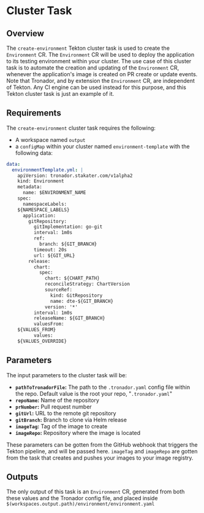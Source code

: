 # Cluster Task

## Overview

The `create-environment` Tekton cluster task is used to create the `Environment` CR. The `Environment` CR will be used to deploy the application to its testing environment within your cluster. The use case of this cluster task is to automate the creation and updating of the `Environment` CR, whenever the application's image is created on PR create or update events. Note that Tronador, and by extension the `Environment` CR, are independent of Tekton. Any CI engine can be used instead for this purpose, and this Tekton cluster task is just an example of it.

## Requirements

The `create-environment` cluster task requires the following:

- A workspace named `output`
- a `configMap` within your cluster named `environment-template` with the following data:

```yaml
data:
  environmentTemplate.yml: |
    apiVersion: tronador.stakater.com/v1alpha2
    kind: Environment
    metadata:
      name: $ENVIRONMENT_NAME
    spec:
      namespaceLabels:
    ${NAMESPACE_LABELS}
      application:
        gitRepository:
          gitImplementation: go-git
          interval: 1m0s
          ref:
            branch: ${GIT_BRANCH}
          timeout: 20s
          url: ${GIT_URL}
        release:
          chart:
            spec:
              chart: ${CHART_PATH}
              reconcileStrategy: ChartVersion
              sourceRef:
                kind: GitRepository
                name: dte-${GIT_BRANCH}
              version: '*'
          interval: 1m0s
          releaseName: ${GIT_BRANCH}
          valuesFrom:
    ${VALUES_FROM}
          values:
    ${VALUES_OVERRIDE}
```

## Parameters

The input parameters to the cluster task will be:

- **`pathToTronadorFile`:** The path to the `.tronador.yaml` config file within the repo. Default value is the root your repo, "`.tronador.yaml`"
- **`repoName`:** Name of the repository
- **`prNumber`:** Pull request number
- **`gitUrl`:** URL to the remote git repository
- **`gitBranch`:** Branch to clone via Helm release
- **`imageTag`:** Tag of the image to create
- **`imageRepo`:** Repository where the image is located

These parameters can be gotten from the GitHub webhook that triggers the Tekton pipeline, and will be passed here. `imageTag` and `imageRepo` are gotten from the task that creates and pushes your images to your image registry.

## Outputs

The only output of this task is an `Environment` CR, generated from both these values and the Tronador config file, and placed inside `$(workspaces.output.path)/environment/environment.yaml`
